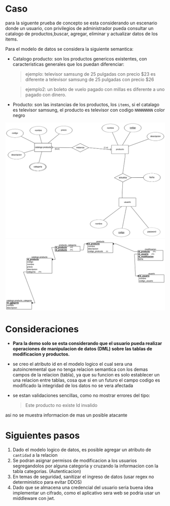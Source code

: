 # Caso

para la siguente prueba de concepto se esta considerando un escenario donde un usuario, con privilegios
de administrador pueda consultar un catalogo de productos,buscar, agregar, eliminar y actualizar datos de
los items.

Para el modelo de datos se considera la siguiente semantica:

* Catalogo producto: son los productos genericos existentes, con caracteristicas
generales que los puedan diferenciar:

    >ejemplo: televisor samsung de 25 pulgadas con precio $23 es diferente a
    televisor samsung de 25 pulgadas con precio $26

    >ejemplo2: un boleto de vuelo pagado con millas es diferente a uno pagado
    con dinero.

* Producto: son las instancias de los productos, los `items`, si el catalago es
televisor samsung, el producto es televisor con codigo `NNNNNNNN` color negro

![modeloER](./public/image.png)
![modelo relacional](./public/relational.png)

# Consideraciones

* **Para la demo solo se esta considerando que el usuario pueda realizar operaciones de
manipulacion de datos (DML) sobre las tablas de modificacion y productos.**

* se creo el atributo id en el modelo logico el cual sera una autoincremental que no tenga
relacion semantica con los demas campos de la relacion (tabla), ya que su funcion es solo
establecer un una relacion entre tablas, cosa que si en un futuro el campo codigo es modificado
la integridad de los datos no se vera afectada

* se estan validaciones sencillas, como no mostrar errores del tipo:

    >Este producto no existe
    >Id invalido

asi no se muestra informacion de mas un posible atacante


# Siguientes pasos

1. Dado el modelo logico de datos, es posible agregar un atributo de `cantidad` a la relacion
2. Se podran asignar permisos de modificacion a los usuarios segregandolos por alguna categoria
y cruzando la informacion con la tabla categorias. (Autenticacion)
3. En temas de seguridad, sanitizar el ingreso de datos (usar regex no deterministico para evitar DDOS)
4. Dado que se almacena una credencial del usuario seria buena idea implementar un cifrado, como el aplicativo
sera web se podria usar un middleware con jwt.
